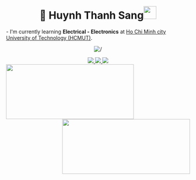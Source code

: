 <h1 align="center"> 👋 Huynh Thanh Sang<img src="https://media.giphy.com/media/hvRJCLFzcasrR4ia7z/giphy.gif" width="35"></h1>
<div>
<p>
  - I'm currently learning <b>Electrical - Electronics</b> at <a href="https://hcmut.edu.vn">Ho Chi Minh city University of Technology (HCMUT)</a>.
</p>
</div>
<p align="center">
   <img align="center" src="https://cdn.dribbble.com/users/1059583/screenshots/4171367/coding-freak.gif" alt="/"/>
</p>


<div id="badges" align="center">
  <a href="www.linkedin.com/in/sanghuynh78" target="_blank">
    <img src="https://img.icons8.com/fluent/48/000000/linkedin.png"/>
  </a>
  <a href="mailto:htsang1610@gmail.com" alt="Email">
    <img src="https://img.icons8.com/fluent/48/000000/mailing.png"/>
  </a>
  <a href="https://github.com/SangHuynh78" alt="Github">
    <img src="https://img.icons8.com/fluent/48/000000/github.png"/>
  </a> 
</div>
<div>
<img align="left" height="150px" width="350px" src="https://github-readme-stats.vercel.app/api?username=SangHuynh78&count_private=true&show_icons=true&theme=tokyonight" />
<img align="right" height="150px" width="350px" src="https://github-readme-stats.vercel.app/api/top-langs/?username=SangHuynh78&layout=compact&theme=aura&langs_count=9" />
 </div>
